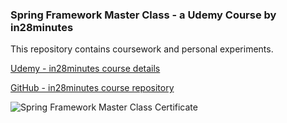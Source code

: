 ### Spring Framework Master Class - a Udemy Course by in28minutes

This repository contains coursework and personal experiments.

[Udemy - in28minutes course details](https://www.udemy.com/course/spring-tutorial-for-beginners/)

[GitHub - in28minutes course repository](https://github.com/in28minutes/spring-master-class)

![Spring Framework Master Class Certificate](https://user-images.githubusercontent.com/104085258/165108060-ca832aa6-57c4-4cd2-863c-23c5063d7ab5.jpg)
